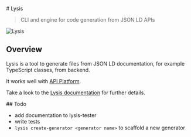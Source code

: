 # Lysis

> CLI and engine for code generation from JSON LD APIs

![Lysis](https://github.com/momenttech/lysis/raw/master/documentation/lysis-logo.svg)

## Overview

Lysis is a tool to generate files from JSON LD documentation, for example TypeScript classes, from backend.


It works well with [API Platform](https://api-platform.com/).

Take a look to the [Lysis documentation](https://momenttech.github.io/lysis/) for further details.

## Todo

- add documentation to lysis-tester
- write tests
- `lysis create-generator <generator name>` to scaffold a new generator
